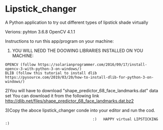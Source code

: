 # Lipstick_changer
A Python application to try out different types of lipstick shade virtually

Verions: pyhton 3.6.8 OpenCV 4.1.1


Instructions to run this app/program on your machine:

  1) YOU WILL NEDD THE DOOWING LIBRARIES INSTALLED ON YOU MACHINE:
  
    OPENCV (follow https://solarianprogrammer.com/2016/09/17/install-opencv-3-with-python-3-on-windows/)
    DLIB (follow this tutorial to install dlib https://pysource.com/2019/03/20/how-to-install-dlib-for-python-3-on-windows/)
    
  2)You will have to download "shape_predictor_68_face_landmarks.dat" data set
    You can download it from the following link http://dlib.net/files/shape_predictor_68_face_landmarks.dat.bz2
    
  3)Copy the aboce lipstick_changer conde into your editor and run the cod.
  
                                            :)   HAPPY virtual LIPSTICKING :)
